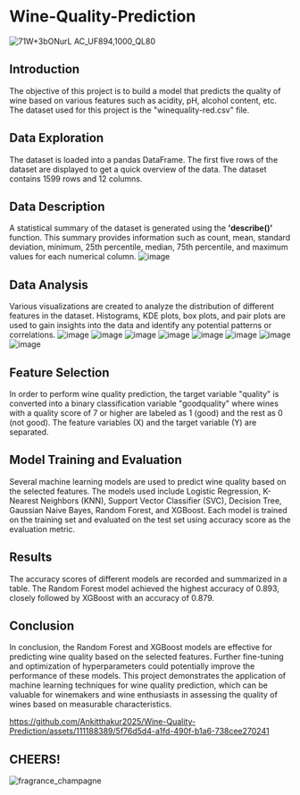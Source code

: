 # Wine-Quality-Prediction
![71W+3bONurL _AC_UF894,1000_QL80_](https://github.com/Ankitthakur2025/Wine-Quality-Prediction/assets/111188389/58245e81-7a90-46cf-ac0f-04454b38efe8)


## Introduction
The objective of this project is to build a model that predicts the quality of wine based on various features such as acidity, pH, alcohol content, etc. The dataset used for this project is the "winequality-red.csv" file.
## Data Exploration
The dataset is loaded into a pandas DataFrame. The first five rows of the dataset are displayed to get a quick overview of the data. The dataset contains 1599 rows and 12 columns.
## Data Description
A statistical summary of the dataset is generated using the **'describe()'** function. This summary provides information such as count, mean, standard deviation, minimum, 25th percentile, median, 75th percentile, and maximum values for each numerical column.
![image](https://github.com/Ankitthakur2025/Wine-Quality-Prediction/assets/111188389/a4aeb12f-5399-41a7-b500-3cd3912c08cb)
## Data Analysis
Various visualizations are created to analyze the distribution of different features in the dataset. Histograms, KDE plots, box plots, and pair plots are used to gain insights into the data and identify any potential patterns or correlations.
![image](https://github.com/Ankitthakur2025/Wine-Quality-Prediction/assets/111188389/56e94342-d86f-4354-807e-30e204185926)
![image](https://github.com/Ankitthakur2025/Wine-Quality-Prediction/assets/111188389/77d74b26-51af-4537-b0b5-ecbfa7355da6)
![image](https://github.com/Ankitthakur2025/Wine-Quality-Prediction/assets/111188389/7576dc5c-3844-4f7b-b23a-45596949afc9)
![image](https://github.com/Ankitthakur2025/Wine-Quality-Prediction/assets/111188389/b1f88c43-0059-4a00-9abc-ab808b9ed117)
![image](https://github.com/Ankitthakur2025/Wine-Quality-Prediction/assets/111188389/1e32222b-ae96-43f8-b540-4ff60dd09874)
![image](https://github.com/Ankitthakur2025/Wine-Quality-Prediction/assets/111188389/dcbd3341-7440-45fa-a139-8a9bf7b81867)
![image](https://github.com/Ankitthakur2025/Wine-Quality-Prediction/assets/111188389/a81f313b-bb74-42e3-9ae9-83d9ee479da6)
![image](https://github.com/Ankitthakur2025/Wine-Quality-Prediction/assets/111188389/c2faa574-7c88-4597-a3ad-fa4a5412ace6)

## Feature Selection
In order to perform wine quality prediction, the target variable "quality" is converted into a binary classification variable "goodquality" where wines with a quality score of 7 or higher are labeled as 1 (good) and the rest as 0 (not good). The feature variables (X) and the target variable (Y) are separated.
## Model Training and Evaluation
Several machine learning models are used to predict wine quality based on the selected features. The models used include Logistic Regression, K-Nearest Neighbors (KNN), Support Vector Classifier (SVC), Decision Tree, Gaussian Naive Bayes, Random Forest, and XGBoost. Each model is trained on the training set and evaluated on the test set using accuracy score as the evaluation metric.
## Results
The accuracy scores of different models are recorded and summarized in a table. The Random Forest model achieved the highest accuracy of 0.893, closely followed by XGBoost with an accuracy of 0.879.
## Conclusion
In conclusion, the Random Forest and XGBoost models are effective for predicting wine quality based on the selected features. Further fine-tuning and optimization of hyperparameters could potentially improve the performance of these models. This project demonstrates the application of machine learning techniques for wine quality prediction, which can be valuable for winemakers and wine enthusiasts in assessing the quality of wines based on measurable characteristics.






https://github.com/Ankitthakur2025/Wine-Quality-Prediction/assets/111188389/5f76d5d4-a1fd-490f-b1a6-738cee270241

## CHEERS!

![fragrance_champagne](https://github.com/Ankitthakur2025/Wine-Quality-Prediction/assets/111188389/2a5f9d06-3f17-443c-9dd5-68efdca7b80b)



